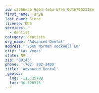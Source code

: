 ```yaml
---
id: c2266eab-9d64-4e5a-b7e5-0d4b7002118e
first_name: Tanya
last_name: Stere
license: DDS
services:
  - dentist
category: dentists
org_name: 'Advanced Dental'
address: '7580 Norman Rockwell Ln'
city: 'Las Vegas'
state: NV
zip: '89143'
phone: '(702) 202-3400'
title: 'Advanced Dental'
_geoloc:
  lng: -115.25788
  lat: 36.326315
---
```

